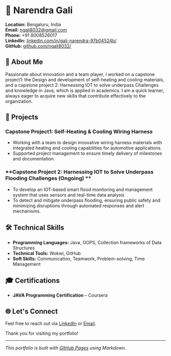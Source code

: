 # 🚀 Narendra Gali

**Location:** Bengaluru, India  
**Email:** [ngali8032@gmail.com](mailto:ngali8032@gmail.com)  
**Phone:** +91 8008526017  
**LinkedIn:** [linkedin.com/in/gali-narendra-97b04524b/](https://www.linkedin.com/in/gali-narendra-97b04524b/)  
**GitHub:** [github.com/ngali8032/](https://github.com/ngali8032/)

## 🌟 About Me

Passionate about innovation and a team player, I worked on a capstone project1: the Design and development of self-heating and cooling materials, and a capstone project 2: Harnessing IOT to solve underpass Challenges and knowledge in Java, which is applied in academics. I am a quick learner, always eager to acquire new skills that contribute effectively to the organization.

## 💼 Projects

### **Capstone Project1: Self-Heating & Cooling Wiring Harness** 
- Working with a team to design innovative wiring harness materials with integrated heating and cooling capabilities for automotive applications. 
- Supported project management to ensure timely delivery of milestones and documentation.

### **Capstone Project 2: Harnessing IOT to Solve Underpass Flooding Challenges (Ongoing) **  
- To develop an IOT-based smart flood monitoring and management system that uses sensors and real-time data analysis
- To detect and mitigate underpass flooding, ensuring public safety and minimizing disruptions through automated responses and alert mechanisms. 

## 🛠️ Technical Skills

- **Programming Languages:** Java, OOPS, Collection frameworks of Data Structures
- **Technical Tools:**  Wokwi, GitHub
- **Soft Skills:** Communication, Teamwork, Problem-solving, Time Management

## 🎓 Certifications

- **JAVA Programming Certification** – Coursera

## 🌐 Let's Connect

Feel free to reach out via [LinkedIn](https://www.linkedin.com/in/gali-narendra-97b04524b/) or [Email](mailto:ngali8032@gmail.com). 

Thank you for visiting my portfolio!

---

_This portfolio is built with [GitHub Pages](https://pages.github.com/) using Markdown._
